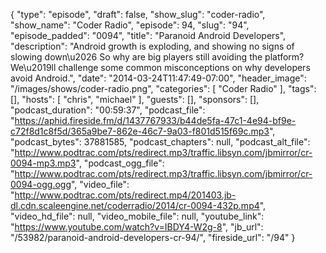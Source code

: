 {
  "type": "episode",
  "draft": false,
  "show_slug": "coder-radio",
  "show_name": "Coder Radio",
  "episode": 94,
  "slug": "94",
  "episode_padded": "0094",
  "title": "Paranoid Android Developers",
  "description": "Android growth is exploding, and showing no signs of slowing down\u2026 So why are big players still avoiding the platform? We\u2019ll challenge some common misconceptions on why developers avoid Android.",
  "date": "2014-03-24T11:47:49-07:00",
  "header_image": "/images/shows/coder-radio.png",
  "categories": [
    "Coder Radio"
  ],
  "tags": [],
  "hosts": [
    "chris",
    "michael"
  ],
  "guests": [],
  "sponsors": [],
  "podcast_duration": "00:59:37",
  "podcast_file": "https://aphid.fireside.fm/d/1437767933/b44de5fa-47c1-4e94-bf9e-c72f8d1c8f5d/365a9be7-862e-46c7-9a03-f801d515f69c.mp3",
  "podcast_bytes": 37881585,
  "podcast_chapters": null,
  "podcast_alt_file": "http://www.podtrac.com/pts/redirect.mp3/traffic.libsyn.com/jbmirror/cr-0094-mp3.mp3",
  "podcast_ogg_file": "http://www.podtrac.com/pts/redirect.mp3/traffic.libsyn.com/jbmirror/cr-0094-ogg.ogg",
  "video_file": "http://www.podtrac.com/pts/redirect.mp4/201403.jb-dl.cdn.scaleengine.net/coderradio/2014/cr-0094-432p.mp4",
  "video_hd_file": null,
  "video_mobile_file": null,
  "youtube_link": "https://www.youtube.com/watch?v=IBDY4-W2g-8",
  "jb_url": "/53982/paranoid-android-developers-cr-94/",
  "fireside_url": "/94"
}

